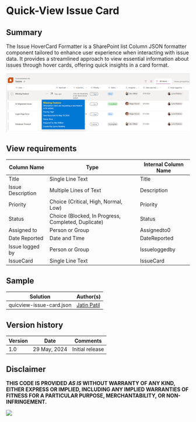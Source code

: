 # Quick-View Issue Card

## Summary

The Issue HoverCard Formatter is a SharePoint list Column JSON formatter component tailored to enhance user experience when interacting with issue data. It provides a streamlined approach to view essential information about issues through hover cards, offering quick insights in a card format.

![screenshot of the sample](./assets/screenshot.png)


## View requirements

| Column Name         | Type                                   | Internal Column Name |
| ------------------- | -------------------------------------- | -------------------- |
| Title               | Single Line Text                       | Title                |
| Issue Description   | Multiple Lines of Text                 | Description          |
| Priority            | Choice (Critical, High, Normal, Low)   | Priority             |
| Status              | Choice (Blocked, In Progress, Completed, Duplicate)     | Status  |
| Assigned to         | Person or Group                        | Assignedto0          |
| Date Reported       | Date and Time                          | DateReported         |
| Issue logged by     | Person or Group                        | Issueloggedby        |
| IssueCard           | Single Line Text                       | IssueCard            |

## Sample

Solution|Author(s)
--------|---------
quicview-issue-card.json | [Jatin Patil](https://github.com/Jatin-patil)

## Version history

| Version | Date             | Comments        |
| ------- | ---------------- | --------------- |
| 1.0     | 29 May, 2024     | Initial release |


## Disclaimer

**THIS CODE IS PROVIDED _AS IS_ WITHOUT WARRANTY OF ANY KIND, EITHER EXPRESS OR IMPLIED, INCLUDING ANY IMPLIED WARRANTIES OF FITNESS FOR A PARTICULAR PURPOSE, MERCHANTABILITY, OR NON-INFRINGEMENT.**

<img src="https://pnptelemetry.azurewebsites.net/list-formatting/view-samples/announcements" />
